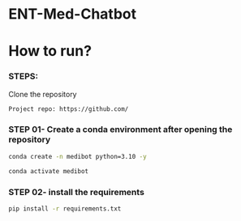 # ENT-Med-Chatbot 

# How to run?
### STEPS: 

Clone the repository

```bash
Project repo: https://github.com/  
```

### STEP 01- Create a conda environment after opening the repository 

```bash 
conda create -n medibot python=3.10 -y
```

```bash
conda activate medibot
```

### STEP 02- install the requirements
```bash
pip install -r requirements.txt
```

